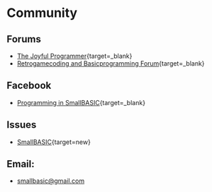 # Community

## Forums
- [The Joyful Programmer](http://thejoyfulprogrammer.com/qb64/forum/forumdisplay.php?fid=485&rndtime=1502602434764827061){target=_blank}
- [Retrogamecoding and Basicprogramming Forum](http://retrogamecoding.org/board/){target=_blank}

## Facebook
- [Programming in SmallBASIC](http://www.facebook.com/group.php?gid=12117250426){target=_blank}

## Issues
- [SmallBASIC](https://github.com/smallbasic/SmallBASIC/issues){target=new}

## Email:
- [smallbasic@gmail.com](mailto:smallbasic@gmail.com)
